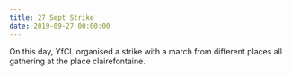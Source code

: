 ```yaml
---
title: 27 Sept Strike
date: 2019-09-27 00:00:00
---
```


On this day, YfCL organised a strike with a march from different places all gathering at the place clairefontaine.
